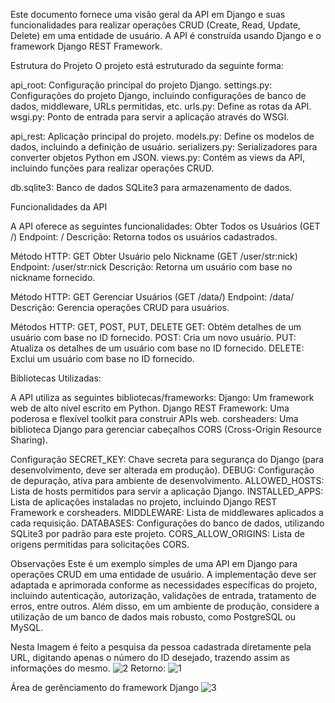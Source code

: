 Este documento fornece uma visão geral da API em Django e suas funcionalidades para realizar operações CRUD (Create, Read, Update, Delete) em uma entidade de usuário. A API é construída usando Django e o framework Django REST Framework.

Estrutura do Projeto O projeto está estruturado da seguinte forma:



api_root: Configuração principal do projeto Django.
    settings.py: Configurações do projeto Django, incluindo configurações de banco de dados, middleware, URLs permitidas, etc.
    urls.py: Define as rotas da API.
    wsgi.py: Ponto de entrada para servir a aplicação através do WSGI.


    
    
api_rest: Aplicação principal do projeto.
    models.py: Define os modelos de dados, incluindo a definição de usuário.
    serializers.py: Serializadores para converter objetos Python em JSON.
    views.py: Contém as views da API, incluindo funções para realizar operações CRUD.
    
db.sqlite3: Banco de dados SQLite3 para armazenamento de dados.





Funcionalidades da API

A API oferece as seguintes funcionalidades: Obter Todos os Usuários (GET /)
Endpoint: / Descrição: Retorna todos os usuários cadastrados.



Método HTTP: GET Obter Usuário pelo Nickname (GET /user/str:nick)
Endpoint: /user/str:nick Descrição: Retorna um usuário com base no nickname fornecido.




Método HTTP: GET Gerenciar Usuários (GET /data/)
Endpoint: /data/ Descrição: Gerencia operações CRUD para usuários.




Métodos HTTP: GET, POST, PUT, DELETE 
GET: Obtém detalhes de um usuário com base no ID fornecido. 
POST: Cria um novo usuário. 
PUT: Atualiza os detalhes de um usuário com base no ID fornecido. 
DELETE: Exclui um usuário com base no ID fornecido.



Bibliotecas Utilizadas:

A API utiliza as seguintes bibliotecas/frameworks: 
Django: Um framework web de alto nível escrito em Python. 
Django REST Framework: Uma poderosa e flexível toolkit para construir APIs web. 
corsheaders: Uma biblioteca Django para gerenciar cabeçalhos CORS (Cross-Origin Resource Sharing).

Configuração SECRET_KEY: Chave secreta para segurança do Django (para desenvolvimento, deve ser alterada em produção). 
DEBUG: Configuração de depuração, ativa para ambiente de desenvolvimento. 
ALLOWED_HOSTS: Lista de hosts permitidos para servir a aplicação Django. 
INSTALLED_APPS: Lista de aplicações instaladas no projeto, incluindo Django REST Framework e corsheaders. 
MIDDLEWARE: Lista de middlewares aplicados a cada requisição. 
DATABASES: Configurações do banco de dados, utilizando SQLite3 por padrão para este projeto. 
CORS_ALLOW_ORIGINS: Lista de origens permitidas para solicitações CORS.



Observações Este é um exemplo simples de uma API em Django para operações CRUD em uma entidade de usuário. A implementação deve ser adaptada e aprimorada conforme as necessidades específicas do projeto, incluindo autenticação, autorização, validações de entrada, tratamento de erros, entre outros. Além disso, em um ambiente de produção, considere a utilização de um banco de dados mais robusto, como PostgreSQL ou MySQL.

Nesta Imagem é feito a pesquisa da pessoa cadastrada diretamente pela URL, digitando apenas o número do ID desejado, trazendo assim as informações do mesmo.
![2](https://github.com/Lvitor1002/backend-Python/assets/126728488/805c8c22-27de-40ca-9b22-fda6acbe8c2b)
Retorno:
![1](https://github.com/Lvitor1002/backend-Python/assets/126728488/f17624fc-7a01-43f7-bb86-bef6c0c8a402)

Área de gerênciamento do framework Django
![3](https://github.com/Lvitor1002/backend-Python/assets/126728488/973c2128-6e76-4c5b-9f07-4c163fdd440c)





